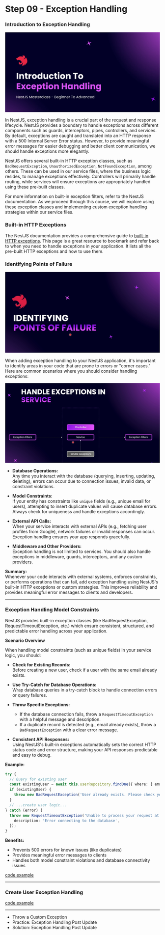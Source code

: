 # Step 09 - Exception Handling

### Introduction to Exception Handling

![Exception Handling](./images/introduction.png)

In NestJS, exception handling is a crucial part of the request and response lifecycle. NestJS provides a boundary to handle exceptions across different components such as guards, interceptors, pipes, controllers, and services. By default, exceptions are caught and translated into an HTTP response with a 500 Internal Server Error status. However, to provide meaningful error messages for easier debugging and better client communication, we should handle exceptions more elegantly.

NestJS offers several built-in HTTP exception classes, such as `BadRequestException`, `UnauthorizedException`, `NotFoundException`, among others. These can be used in our service files, where the business logic resides, to manage exceptions effectively. Controllers will primarily handle routing, while services will ensure exceptions are appropriately handled using these pre-built classes.

For more information on built-in exception filters, refer to the NestJS documentation. As we proceed through this course, we will explore using these exception classes and implementing custom exception handling strategies within our service files.


### Built-in HTTP Exceptions

The NestJS documentation provides a comprehensive guide to [built-in HTTP exceptions](https://docs.nestjs.com/exception-filters#built-in-http-exceptions).  This page is a great resource to bookmark and refer back to when you need to handle exceptions in your application.  It lists all the pre-built HTTP exceptions and how to use them.


### Identifying Points of Failure

![Identifying Points of Failure](./images/identifyung.png)

When adding exception handling to your NestJS application, it's important to identify areas in your code that are prone to errors or "corner cases." Here are common scenarios where you should consider handling exceptions:

![alt text](./images/handle-exceptions.png)
- **Database Operations:**  
  Any time you interact with the database (querying, inserting, updating, deleting), errors can occur due to connection issues, invalid data, or constraint violations.

- **Model Constraints:**  
  If your entity has constraints like `unique` fields (e.g., unique email for users), attempting to insert duplicate values will cause database errors. Always check for uniqueness and handle exceptions accordingly.

- **External API Calls:**  
  When your service interacts with external APIs (e.g., fetching user profiles from Google), network failures or invalid responses can occur. Exception handling ensures your app responds gracefully.

- **Middleware and Other Providers:**  
  Exception handling is not limited to services. You should also handle exceptions in middleware, guards, interceptors, and any custom providers.

**Summary:**  
Whenever your code interacts with external systems, enforces constraints, or performs operations that can fail, add exception handling using NestJS's built-in HTTP exceptions or custom strategies. This improves reliability and provides meaningful error messages to clients and developers.

---

### Exception Handling Model Constraints

NestJS provides built-in exception classes (like BadRequestException, RequestTimeoutException, etc.) which ensure consistent, structured, and predictable error handling across your application.

**Scenario Overview**

When handling model constraints (such as unique fields) in your service logic, you should:

- **Check for Existing Records:**  
  Before creating a new user, check if a user with the same email already exists.

- **Use Try-Catch for Database Operations:**  
  Wrap database queries in a try-catch block to handle connection errors or query failures.

- **Throw Specific Exceptions:**  
  - If the database connection fails, throw a `RequestTimeoutException` with a helpful message and description.
  - If a duplicate record is detected (e.g., email already exists), throw a `BadRequestException` with a clear error message.

- **Consistent API Responses:**  
  Using NestJS's built-in exceptions automatically sets the correct HTTP status code and error structure, making your API responses predictable and easy to debug.

**Example:**
```typescript
try {
  // Query for existing user
  const existingUser = await this.userRepository.findOne({ where: { email } });
  if (existingUser) {
    throw new BadRequestException('User already exists. Please check your email.');
  }
  // ...create user logic...
} catch (error) {
  throw new RequestTimeoutException('Unable to process your request at the moment.', {
    description: 'Error connecting to the database',
  });
}
```

**Benefits:**
- Prevents 500 errors for known issues (like duplicates)
- Provides meaningful error messages to clients
- Handles both model constraint violations and database connectivity issues

[code example](https://github.com/NadirBakhsh/nestjs-resources-code/commit/998a5d223f75370e0b1c32908c055eea0df3a829)

---

### Create User Exception Handling

[code example](https://github.com/NadirBakhsh/nestjs-resources-code/commit/f206c8c633431945a230ad2dce8e1c9dc57f40a0)

---

- Throw a Custom Exception
- Practice: Exception Handling Post Update
- Solution: Exception Handling Post Update